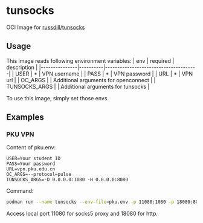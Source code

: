 # tunsocks
OCI Image for [russdill/tunsocks](https://github.com/russdill/tunsocks)

## Usage
This image reads following environment variables:
| env           | required | description                          |
|---------------|----------|--------------------------------------|
| USER          | \*       | VPN username                         |
| PASS          | \*       | VPN password                         |
| URL           | \*       | VPN url                              |
| OC_ARGS       |          | Additional arguments for openconnect |
| TUNSOCKS_ARGS |          | Additional arguments for tunsocks    |

To use this image, simply set those envs.

## Examples

### PKU VPN
Content of pku.env:
```
USER=Your student ID
PASS=Your password
URL=vpn.pku.edu.cn
OC_ARGS=--protocol=pulse
TUNSOCKS_ARGS=-D 0.0.0.0:1080 -H 0.0.0.0:8080
```
Command:
```sh
podman run --name tunsocks --env-file=pku.env -p 11080:1080 -p 18080:8080 ghcr.io/thezzisu/tunsocks:latest
```
Access local port 11080 for socks5 proxy and 18080 for http.